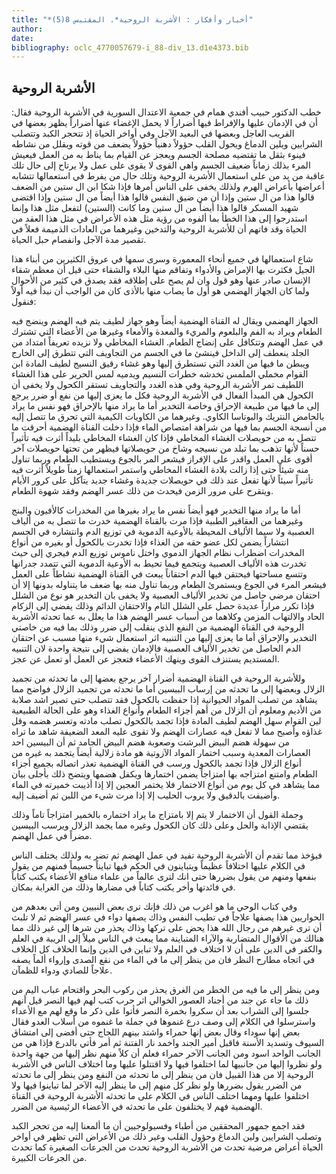```yaml
---
title: "*أخبار وأفكار : الأشربة الروحية*. المقتبس 8(5)"
author: 
date: 
bibliography: oclc_4770057679-i_88-div_13.d1e4373.bib
---
```




##  الأشربة الروحية 


 خطب الدكتور حبيب أفندي همام في جمعية الاعتدال السورية في الأشربة الروحية فقال: أن في الإدمان عليها والإفراط فيها أضراراً لا يحمل الإغضاء عنها أضراراً يظهر بعضها في القريب العاجل وبعضها في البعيد الآجل وفي أواخر الحياة إذ تتحجر الكبد وتتصلب الشرايين ويلين الدماغ ويحول القلب حؤولاً دهنياً حؤولاً يضعف من قوته ويقلل من نشاطه فينوء بثقل ما تقتضيه مصلحة الجسم ويعجز عن القيام بما يناط به من العمل فيعيش المرء بذلك زماناً ضعيف الجسم واهي القوى لا يقوى على عمل ولا يرتاح إلى حال تلك عاقبة من يد من على استعمال الأشربة الروحية وتلك حال من يفرط في استعمالها تتشابه أعراضها بأعراض الهرم ولذلك يخفى على الناس أمرها فإذا شكا ابن ال  ستين  من الضعف قالوا هذا من ال  ستين  وإذا أن من ضيق النفس قالوا هذا أيضاً من ال  ستين  وإذا اقتضى شهيد المسكر قالوا هذا أيضاً من ال  ستين  وما كانت (الستين) لتفعل مثل هذا وإنما استدرجوا إلى هذا الخطأ بما ألفوه من رؤية مثل هذه الأعراض في مثل هذا العقد من الحياة وقد فاتهم أن للأشربة الروحية والتدخين وغيرهما من العادات الذميمة فعلاً في تقصير مدة الآجل وانفصام حبل الحياة. 

 شاع استعمالها في جميع أنحاء المعمورة وسرى سمها في عروق الكثيرين من أبناء هذا الجيل فكثرت بها الإمراض والأدواء وتفاقم منها البلاء والشقاء حتى قيل أن معظم شقاء الإنسان صادر عنها وهو قول وان لم يصح على إطلاقه فقد يصدق في كثير من الأحوال ولما كان الجهاز الهضمي هو أول ما يصاب منها بالأذى كان من الواجب أن نبدأ فيه أولاً فنقول: 

 الجهاز الهضمي ويقال له القناة الهضمية أيضاً وهو جهاز لطيف يتم فيه الهضم وينضج فيه الطعام ويراد به الفم والبلعوم والمريء والمعدة والأمعاء وغيرها من الأعضاء التي تشترك في عمل الهضم وتتكافل على إنضاج الطعام. الغشاء المخاطي ولا نزيده تعريفاً امتداد من الجلد ينعطف إلى الداخل فينشئ ما في الجسم من التجاويف التي تتطرق إلى الخارج ويبطن ما فيها من الغدد التي تستطرق إليها وهو غشاء رقيق النسيج لطيف المادة ابن القوام مخملي الملمس تخدشه خطرات النسيم ويدميه لمس الحرير على هذا الغشاء   اللطيف تمر الأشربة الروحية وفي هذه الغدد والتجاويف تستقر الكحول ولا يخفى أن الكحول هي المبدأ الفعال في الأشربة الروحية فكل ما يعزى إليها من نفع أو ضرر يرجع إلى ما فيها من طبيعة الإحراق وخاصة التخدير أما ما يراد منها بالإحراق فهو نفس ما يراد بالحامض النتريك والبوتاسا الكاوي. وغيرهما من الكاويات الكيمية التي تحرق ما تتصل إليه من أنسجة الجسم بما فيها من شراهة امتصاص الماء فإذا دخلت القناة الهضمية أحرقت ما تتصل به من حويصلات الغشاء المخاطي فإذا كان الغشاء المخاطي بليداً أثرت فيه تأثيراً حسناً لأنها تذهب بما تبلد من نسيجه وشاخ من حويصلاتها فيظهر من تحتها حويصلات آخر أقوى على العمل واقدر على الإفراز فيشعر المر بالجوع ويستطيب الطعام وربما تناول منه شيئاً حتى إذا زالت بلادة الغشاء المخاطي واستمر استعمالها زمناً طويلاً أثرت فيه تأثيراً سيئاً لأنها تفعل عند ذلك في حويصلات جديدة وغشاء جديد يتآكل على كرور الأيام ويتقرح على مرور الزمن فيحدث من ذلك عسر الهضم وفقد شهوة الطعام. 

 أما ما يراد منها التخدير فهو أيضاً نفس ما يراد بغيرها من المخدرات كالأفيون والبنج وغيرهما من العقاقير الطبية فإذا مرت بالقناة الهضمية خدرت ما تتصل به من ألياف العصبية ولا سيما الألياف المحيطة بالأوعية الدموية في توزيع الدم وانتشاره في الجسم انتشاراً يضمن لكل عضو حقه من الغذاء فإذا تخدرت بالكحول أو بغيره من أنواع المخدرات اضطراب نظام الجهاز الدموي واختل ناموس توزيع الدم فيجري إلى حيث تخدرت هذه الألياف العصبية ويتجمع فيما تحيط به الأوعية الدموية التي تتمدد جدرانها وتتسع مساحتها فيحتقن فيها الدم احتقاناً يبعث في القناة الهضمية نشاطاً على العمل فيشعر المرء في الجوع ويستمرئ الطعام وربما تناول منه بها ضعف ما يتناوله بدونها إلا أن احتقان مرضي حاصل من تخدير الألياف العصبية ولا يخفى بان التخدير هو نوع من الشلل فإذا تكرر مراراً عديدة حصل على الشلل التام والاحتقان الدائم وذلك يفضي إلى الزكام الحاد والالتهاب المزمن وكلاهما من أسباب عسر الهضم هذا ما يعلل به عما تحدثه الأشربة الروحية في القناة الهضمية من النفع الذي ينقلب إلى ضرر وذلك بما فيه من خاصتي التخدير والإحراق أما ما يعزى إليها من التنبيه اثر استعمال شيء منها مسبب عن احتقان الدم الحاصل من تخدير الألياف العصبية فالإدمان يفضي إلى نتيجة واحدة لان   التنبيه المستديم يستنزف القوى وينهك الأعضاء فتعجز عن العمل أو تعمل عن عجز. 

 وللأشربة الروحية في القناة الهضمية أضرار آخر يرجع بعضها إلى ما تحدثه من تجميد الزلال وبعضها إلى ما تحدثه من إرساب الببسين أما ما تحدثه من تجميد الزلال فواضح مما يشاهد من تصلب المواد الحيوانية إذا حفظت بالكحول فقد تتصلب حتى تصير اشد صلابة من الأديم ومعلوم أن الزلال من أهم أجزاء الطعام وأنواع الغذاء وهو على الحالة الطبيعية لين القوام سهل الهضم لطيف المادة فإذا تجمد بالكحول تصلب مادته وتعسر هضمه وقل غذاؤه وأصبح مما لا تفعل فيه عصارات الهضم ولا تقوى عليه المعد الضعيفة شاهد ما تراه من سهولة هضم البيض البرشت وصعوبة هضم البيض الجامد ثم أن البيسين  احد  العصارات المعدية وسبب اختمار المواد الآزوتية هو مادة زلالية أيضاً يتجمد به غيره من أنواع الزلال فإذا تجمد بالكحول ورسب في القناة الهضمية تعذر اتصاله بجميع أجزاء الطعام وامتنع امتزاجه بها امتزاجاً يضمن اختمارها ويكفل هضمها ويتضح ذلك بأجلى بيان مما يشاهد في كل يوم من أنواع الاختمار فلا يختمر العجين إلا إذا أذيبت خميرته في الماء وأضيفت بالدقيق ولا يروب الحليب إلا إذا مرت شيء من اللبن ثم أضيف إليه. 

 وجملة القول أن الاختمار لا يتم إلا بامتزاج ما يراد اختماره بالخمير امتزاجاً تاماً وذلك يقتضي الإذابة والحل وعلى ذلك كان الكحول وغيره مما يجمد الزلال ويرسب البيسين مضراً في عمل الهضم. 

 فيؤخذ مما تقدم أن الأشربة الروحية تفيد في عمل الهضم ثم تضر به ولذلك يختلف الناس في الكلام عليها اختلافاً عظيماً ويتباينون في الحكم فيها تبايناً جسيماً فمنهم من يقول بنفعها ومنهم من يقول بضررها حتى انك لترى عالماً من علماء منافع الأعضاء يكتب كتاباً في فائدتها وأخر يكتب كتاباً في مضارها وذلك من الغرابة بمكان. 

 وفي كتاب الوحي ما هو اغرب من ذلك فإنك ترى بعض النبيين ومن أتى بعدهم من الحواريين هذا يصفها علاجاً في تطيب النفس وذاك يصفها دواء في عسر الهضم ثم لا تلبث أن ترى غيرهم من رجال الله هذا يحض على تركها وذاك يحذر من شرها إلى غير ذلك مما هنالك من الأقوال المتضاربة والآراء المتباينة مما يبعث في الناس ميلاً إلى الريبة في العلم والكفر في الدين على أن لا اختلاف في العلم ولا تباين في الدين وإنما الخلاف   كل الخلاف في اتجاه مطارح النظر فان من ينظر إلى ما في الماء من نقع الصدى وإرواء ألماً يصفه علاجاً للصادي ودواء للظمآن. 

 ومن ينظر إلى ما فيه من الخطر من الغرق يحذر من ركوب البحر واقتحام عباب اليم من ذلك ما جاء عن جند من أجناد العصور الخوالي اثر حرب كتب لهم فيها النصر قيل أنهم جلسوا إلى الشراب بعد أن سكروا بخمرة النصر فأتوا على ذكر ما وقع لهم مع الأعداء واسترسلوا في الكلام إلى وصف درع غنموها في جملة ما غنموه من أسلاب العدو فقال بعض إنها سوداء وقال بعض إنها حمراء واشتد بينهم اللجاج حتى أفضى إلى امتشاق السيوف وتسديد الأسنة فاقبل أمير الجند واخمد نار الفتنة ثم أمر فأتي بالدرع فإذا هي من الجانب الواحد اسود ومن الجانب الآخر حمراء فعلم أن كلاً منهم نظر إليها من جهة واحدة ولو نظروا إليها من جانبيها لما اختلفوا فيها ولا اقتتلوا عليها وما اختلاف الناس في الأشربة الروحية إلا من هذا القبيل فان من ينظر إلى ما تحدثه من النفع ومن ينظر إلى ما تحدثه من الضرر يقول بضررها ولو نظر كل منهم إلى ما ينظر إليه الآخر لما تباينوا فيها ولا اختلفوا عليها ومهما اختلف الناس في الكلام على ما تحدثه الأشربة الروحية في القناة الهضمية فهم لا يختلفون على ما تحدثه في الأعضاء الرئيسية من الضرر. 

 فقد اجمع جمهور المحققين من أطباء وفسيولوجيين أن ما ألمعنا إليه من تحجر الكبد وتصلب الشرايين ولين الدماغ وحؤول القلب وغير ذلك من الأعراض التي تظهر في أواخر الحياة أعراض مرضية تحدث من الأشربة الروحية تحدث من الجرعات الصغيرة كما تحدث من الجرعات الكبيرة. 
